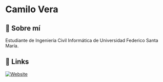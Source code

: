 # Camilo Vera


## 🚀 Sobre mí
Estudiante de Ingeniería Civil Informática de Universidad Federico Santa María.

  
## 🔗 Links
<a href="https://camilo.fvv.cl/portafolio">![Website](https://img.shields.io/website?down_message=offline&style=for-the-badge&up_message=online&url=https%3A%2F%2Fcamilo.fvv.cl/portafolio)</a>

